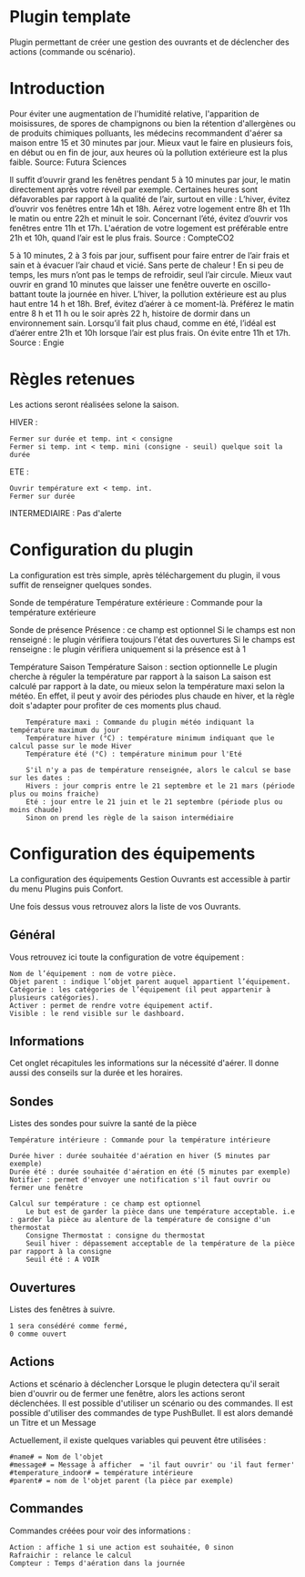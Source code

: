 # Plugin template

Plugin permettant de créer une gestion des ouvrants et de déclencher des actions (commande ou scénario).

# Introduction

Pour éviter une augmentation de l'humidité relative, l'apparition de moisissures, de spores de champignons ou bien la rétention d'allergènes ou de produits chimiques polluants, les médecins recommandent d'aérer sa maison entre 15 et 30 minutes par jour. Mieux vaut le faire en plusieurs fois, en début ou en fin de jour, aux heures où la pollution extérieure est la plus faible.
Source: Futura Sciences

Il suffit d’ouvrir grand les fenêtres pendant 5 à 10 minutes par jour, le matin directement après votre réveil par exemple.
Certaines heures sont défavorables par rapport à la qualité de l’air, surtout en ville :
L’hiver, évitez d’ouvrir vos fenêtres entre 14h et 18h. Aérez votre logement entre 8h et 11h le matin ou entre 22h et minuit le soir.
Concernant l’été, évitez d’ouvrir vos fenêtres entre 11h et 17h. L'aération de votre logement est préférable entre 21h et 10h, quand l’air est le plus frais.
Source : CompteCO2

5 à 10 minutes, 2 à 3 fois par jour, suffisent pour faire entrer de l’air frais et sain et à évacuer l’air chaud et vicié. Sans perte de chaleur ! En si peu de temps, les murs n’ont pas le temps de refroidir, seul l’air circule. Mieux vaut ouvrir en grand 10 minutes que laisser une fenêtre ouverte en oscillo-battant toute la journée en hiver.
L’hiver, la pollution extérieure est au plus haut entre 14 h et 18h. Bref, évitez d’aérer à ce moment-là. Préférez le matin entre 8 h et 11 h ou le soir après 22 h, histoire de dormir dans un environnement sain.
Lorsqu’il fait plus chaud, comme en été, l’idéal est d’aérer entre 21h et 10h lorsque l’air est plus frais. On évite entre 11h et 17h.
Source : Engie 

# Règles retenues 

Les actions seront réalisées selone la saison.

HIVER :

    Fermer sur durée et temp. int < consigne
    Fermer si temp. int < temp. mini (consigne - seuil) quelque soit la durée

ETE :

    Ouvrir température ext < temp. int.
    Fermer sur durée

INTERMEDIAIRE : 
    Pas d'alerte

# Configuration du plugin

La configuration est très simple, après téléchargement du plugin, il vous suffit de renseigner quelques sondes.

Sonde de température
    Température extérieure : Commande pour la température extérieure
    
Sonde de présence 
    Présence : ce champ est optionnel
        Si le champs est non renseigné : le plugin vérifiera toujours l'état des ouvertures
        Si le champs est renseigne : le plugin vérifiera uniquement si la présence est à 1

Température Saison
    Température Saison : section optionnelle
        Le plugin cherche à réguler la température par rapport à la saison
        La saison est calculé par rapport à la date, ou mieux selon la température maxi selon la météo.
        En effet, il peut y avoir des périodes plus chaude en hiver, et la règle doit s'adapter pour profiter de ces moments plus chaud.

        Température maxi : Commande du plugin météo indiquant la température maximum du jour
        Température hiver (°C) : température minimum indiquant que le calcul passe sur le mode Hiver
        Température été (°C) : température minimum pour l'Eté

        S'il n'y a pas de température renseignée, alors le calcul se base sur les dates :
        Hivers : jour compris entre le 21 septembre et le 21 mars (période plus ou moins fraiche)
        Eté : jour entre le 21 juin et le 21 septembre (période plus ou moins chaude)
        Sinon on prend les règle de la saison intermédiaire

# Configuration des équipements

La configuration des équipements Gestion Ouvrants est accessible à partir du menu Plugins puis Confort.

Une fois dessus vous retrouvez alors la liste de vos Ouvrants.

## Général

Vous retrouvez ici toute la configuration de votre équipement :

    Nom de l’équipement : nom de votre pièce.
    Objet parent : indique l’objet parent auquel appartient l’équipement.
    Catégorie : les catégories de l’équipement (il peut appartenir à plusieurs catégories).
    Activer : permet de rendre votre équipement actif.
    Visible : le rend visible sur le dashboard.
    
## Informations

Cet onglet récapitules les informations sur la nécessité d'aérer. Il donne aussi des conseils sur la durée et les horaires.

## Sondes

Listes des sondes pour suivre la santé de la pièce

    Température intérieure : Commande pour la température intérieure
    
    Durée hiver : durée souhaitée d'aération en hiver (5 minutes par exemple)
    Durée été : durée souhaitée d'aération en été (5 minutes par exemple)
    Notifier : permet d'envoyer une notification s'il faut ouvrir ou fermer une fenêtre

    Calcul sur température : ce champ est optionnel
        Le but est de garder la pièce dans une température acceptable. i.e : garder la pièce au alenture de la température de consigne d'un thermostat
        Consigne Thermostat : consigne du thermostat
        Seuil hiver : dépassement acceptable de la température de la pièce par rapport à la consigne
        Seuil été : A VOIR


## Ouvertures

Listes des fenêtres à suivre.
    
    1 sera consédéré comme fermé,
    0 comme ouvert


## Actions

Actions et scénario à déclencher
Lorsque le plugin detectera qu'il serait bien d'ouvrir ou de fermer une fenêtre, alors les actions seront déclenchées.
Il est possible d'utiliser un scénario ou des commandes.
Il est possible d'utiliser des commandes de type PushBullet. Il est alors demandé un Titre et un Message

Actuellement, il existe quelques variables qui peuvent être utilisées :
    
    #name# = Nom de l'objet
    #message# = Message à afficher  = 'il faut ouvrir' ou 'il faut fermer'
    #temperature_indoor# = température intérieure
    #parent# = nom de l'objet parent (la pièce par exemple) 


## Commandes

Commandes créées pour voir des informations :

    Action : affiche 1 si une action est souhaitée, 0 sinon
    Rafraichir : relance le calcul
    Compteur : Temps d'aération dans la journée

